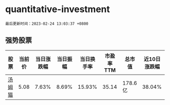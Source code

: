 # quantitative-investment

`最后更新时间：2023-02-24 13:03:37 +0800`

## 强势股票

|股票|当前价|当日涨跌幅|当日振幅|当日换手率|市盈率TTM|总市值|近10日涨跌幅|
|----|----|----|----|----|----|----|----|
|[汤姆猫](https://xueqiu.com/S/SZ300459)|5.08|7.63%|8.69%|15.93%|35.14|178.6亿|38.04%|
